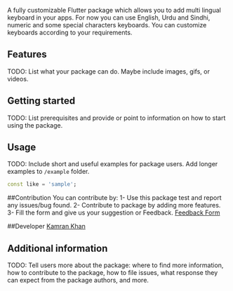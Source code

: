 A fully customizable Flutter package which allows you to add multi lingual keyboard in your apps. 
For now you can use English, Urdu and Sindhi, numeric and some special characters keyboards.
You can customize keyboards according to your requirements.  


## Features

TODO: List what your package can do. Maybe include images, gifs, or videos.

## Getting started

TODO: List prerequisites and provide or point to information on how to
start using the package.

## Usage

TODO: Include short and useful examples for package users. Add longer examples
to `/example` folder. 

```dart
const like = 'sample';
```


##Contribution
You can contribute by:
1- Use this package test and report any issues/bug found.
2- Contribute to package by adding more features.
3- Fill the form and give us your suggestion or Feedback.
[Feedback Form](https://docs.google.com/forms/d/e/1FAIpQLSdRY0yvBApd4QlUxTwEL4nycc8o-aNP70w9hPFrTgXzaeSH2w/viewform)


##Developer
[Kamran Khan](https://github.com/kamran8545)

## Additional information

TODO: Tell users more about the package: where to find more information, how to 
contribute to the package, how to file issues, what response they can expect 
from the package authors, and more.
